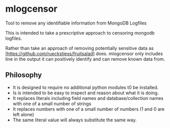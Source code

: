 # mlogcensor
Tool to remove any identifiable information from MongoDB Logfiles

This is intended to take a prescriptive approach to censoring mongodb logfiles.

Rather than take an approach of removing potentially sensitive data as [https://github.com/rueckstiess/fruitsalad] does. mlogcensor only includes line in the output it can positively identify and can remove known data from.

Philosophy
----------
* It is designed to require no additional python modules t0 be installed.
* Is is intended to be easy to inspect and reason about what it is doing.
* It replaces literals including field names and database/collection names with one of a small number of strings
* It replaces numbers with one of a small number of numbers (1 and 0 are left alone)
* The same literal value will always substitute the same way.


